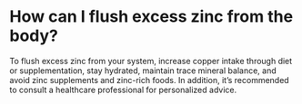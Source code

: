 # How can I flush excess zinc from the body?

To flush excess zinc from your system, increase copper intake through diet or supplementation, stay hydrated, maintain trace mineral balance, and avoid zinc supplements and zinc-rich foods. In addition, it’s recommended to consult a healthcare professional for personalized advice.